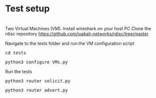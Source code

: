 # 
# Test setup
#


Two Virtual Machines (VM).
Install wireshark on your host PC
Clone the rdisc repository <https://github.com/juakali-networks/rdisc/tree/master>

Navigate to the tests folder and run the VM configuration script
<pre>cd tests</pre>
<pre>python3 configure_VMs.py</pre>

Run the tests
<pre>python3 router_solicit.py</pre>
<pre>python3 router_advert.py</pre>







